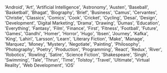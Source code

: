 'Android', 'Art', 'Artificial Intelligence', 'Astronomy', 'Austen', 
'Baseball', 'Basketball', 'Bhagat', 'Biography', 'Brief', 'Business', 'Camus', 
'Cervantes', 'Christie', 'Classics', 'Comics', 'Cook', 'Cricket', 'Cycling', 
'Desai', 'Design', 'Development', 'Digital Marketing', 'Drama', 'Drawing', 
'Dumas', 'Education', 'Everything', 'Fantasy', 'Film', 'Finance', 'First', 
'Fitness', 'Football', 'Future', 'Games', 'Gandhi', 'Homer', 'Horror', 'Hugo', 'Ibsen', 
'Journey', 'Kafka', 'King', 'Lahiri', 'Larsson', 'Learn', 'Literary Fiction', 'Make', 
'Manage', 'Marquez', 'Money', 'Mystery', 'Negotiate', 'Painting', 'Philosophy', 
'Photography', 'Poetry', 'Production', 'Programming', 'React', 'Redux', 'River', 
'Robotics', 'Rowling', 'Satire', 'Science Fiction', 'Shakespeare', 'Singh', 
'Swimming', 'Tale', 'Thrun', 'Time', 'Tolstoy', 'Travel', 'Ultimate', 
'Virtual Reality', 'Web Development', 'iOS'
